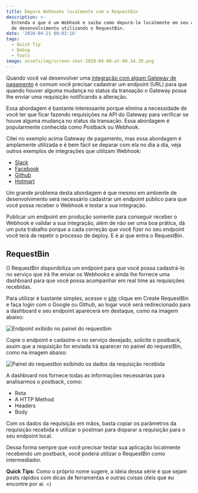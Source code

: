 ```yaml
---
title: Depure Webhooks localmente com o RequestBin
description: >-
  Entenda o que é um Webhook e saiba como depurá-lo localmente em seu ambiente
  de desenvolvimento utilizando o RequestBin.
date: '2020-04-21 09:03:16'
tags:
  - Quick Tip
  - Debug
  - Tools
image: assets/img/screen-shot-2020-04-08-at-00.34.39.png
---
```

Quando você vai desenvolver uma [integração com algum Gateway de pagamento](https://docs.pagar.me/docs/overview-postback-url) é comum você precisar cadastrar um endpoint (URL) para que quando houver alguma mudança no status da transação o Gateway possa lhe enviar uma requisição notificando a alteração.

Essa abordagem é bastante interessante porque elimina a necessidade de você ter que ficar fazendo requisições na API do Gateway para verificar se houve alguma mudança no status da transação. Essa abordagem é popularmente conhecida como Postback ou Webhook.

Citei no exemplo acima Gateway de pagamento, mas essa abordagem é amplamente utilizada e é bem fácil se deparar com ela no dia a dia, veja outros exemplos de integrações que utilizam Webhook:

* [Slack](https://api.slack.com/legacy/custom-integrations/outgoing-webhooks)
* [Facebook](https://developers.facebook.com/docs/marketing-api/guides/lead-ads/quickstart/webhooks-integration?locale=pt_BR)
* [Github](https://developer.github.com/webhooks/)
* [Hotmart](https://atendimento.hotmart.com.br/hc/pt-br/articles/360001491352-Como-configurar-sua-API-atrav%C3%A9s-do-Webhook-Postback-)

Um grande problema desta abordagem é que mesmo em ambiente de desenvolvimento será necessário cadastrar um endpoint público para que você possa receber o Webhook e testar a sua integração.

Publicar um endpoint em produção somente para conseguir receber o Webhook e validar a sua integração, além de não ser uma boa prática, dá um puta trabalho porque a cada correção que você fizer no seu endpoint você terá de repetir o processo de deploy. E é aí que entra o RequestBin.

## RequestBin

O RequestBin disponibiliza um endpoint para que você possa cadastrá-lo no serviço que irá lhe enviar os Webhooks e ainda lhe fornece uma dashboard para que você possa acompanhar em real time as requisições recebidas.

Para utilizar é bastante simples, acesse o [site](https://requestbin.com/) clique em Create RequestBin e faça login com o Google ou Github, ao logar você será redirecionado para a dashboard e seu endpoint aparecerá em destaque, como na imagem abaixo:

![Endpoint exibido no painel do requestbin](assets/img/screen-shot-2020-04-08-at-00.37.00.png "Endpoint exibido no painel do requestbin")

Copie o endpoint e cadastre-o no serviço desejado, solicite o postback, assim que a requisição for enviada irá aparecer no painel do requestBin, como na imagem abaixo: 

![Painel do requestbin exibindo os dados da requisição recebida](assets/img/screen-shot-2020-04-08-at-00.34.39.png "Painel do requestbin exibindo os dados da requisição recebida")

A dashboard nos fornece todas as informações necessárias para analisarmos o postback, como:

* Rota
* A HTTP Method
* Headers
* Body  

Com os dados da requisição em mãos, basta copiar os parâmetros da requisição recebida e utilizar o postman para disparar a requisição para o seu endpoint local.

Dessa forma sempre que você precisar testar sua aplicação localmente recebendo um postback, você poderá utilizar o RequestBin como intermediador.

**Quick Tips:** Como o próprio nome sugere, a ideia dessa série é que sejam posts rápidos com dicas de ferramentas e outras coisas úteis que eu encontre por aí. =)
